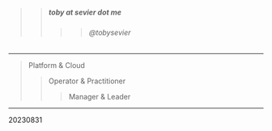 

> 
>> ##### toby at sevier dot me
>>>> ###### @tobysevier

---

> Platform & Cloud
>> Operator & Practitioner
>>> Manager & Leader

---



20230831
